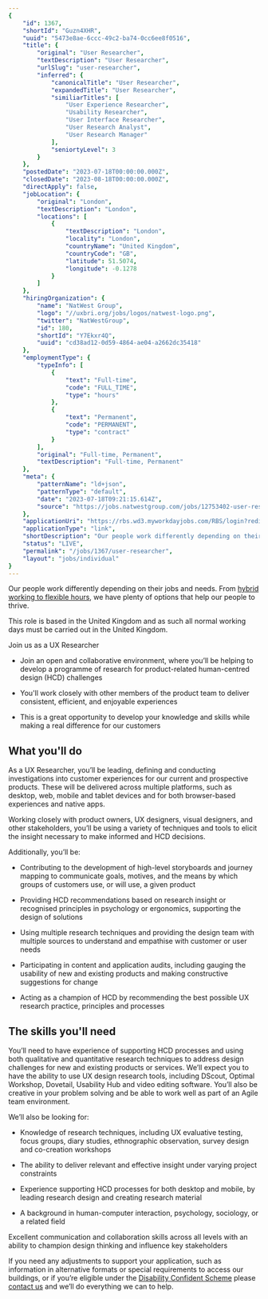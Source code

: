 ```yaml
---
{
	"id": 1367,
	"shortId": "Guzn4XHR",
	"uuid": "5473e8ae-6ccc-49c2-ba74-0cc6ee8f0516",
	"title": {
		"original": "User Researcher",
		"textDescription": "User Researcher",
		"urlSlug": "user-researcher",
		"inferred": {
			"canonicalTitle": "User Researcher",
			"expandedTitle": "User Researcher",
			"similiarTitles": [
				"User Experience Researcher",
				"Usability Researcher",
				"User Interface Researcher",
				"User Research Analyst",
				"User Research Manager"
			],
			"seniortyLevel": 3
		}
	},
	"postedDate": "2023-07-18T00:00:00.000Z",
	"closedDate": "2023-08-18T00:00:00.000Z",
	"directApply": false,
	"jobLocation": {
		"original": "London",
		"textDescription": "London",
		"locations": [
			{
				"textDescription": "London",
				"locality": "London",
				"countryName": "United Kingdom",
				"countryCode": "GB",
				"latitude": 51.5074,
				"longitude": -0.1278
			}
		]
	},
	"hiringOrganization": {
		"name": "NatWest Group",
		"logo": "//uxbri.org/jobs/logos/natwest-logo.png",
		"twitter": "NatWestGroup",
		"id": 180,
		"shortId": "Y7Ekxr4Q",
		"uuid": "cd38ad12-0d59-4864-ae04-a2662dc35418"
	},
	"employmentType": {
		"typeInfo": [
			{
				"text": "Full-time",
				"code": "FULL_TIME",
				"type": "hours"
			},
			{
				"text": "Permanent",
				"code": "PERMANENT",
				"type": "contract"
			}
		],
		"original": "Full-time, Permanent",
		"textDescription": "Full-time, Permanent"
	},
	"meta": {
		"patternName": "ld+json",
		"patternType": "default",
		"date": "2023-07-18T09:21:15.614Z",
		"source": "https://jobs.natwestgroup.com/jobs/12753402-user-researcher?bid=370"
	},
	"applicationUri": "https://rbs.wd3.myworkdayjobs.com/RBS/login?redirect=%2FRBS%2Fjob%2FLondon%2FUser-Researcher_R-00209295%2Fapply%3Fbid%3D370%26tid%3Dx_e6310f4c-5459-4e54-be38-65720081b5a4",
	"applicationType": "link",
	"shortDescription": "Our people work differently depending on their jobs and needs. From hybrid working to flexible hours , we have plenty of options that help our people to thrive. This role is based in the United",
	"status": "LIVE",
	"permalink": "/jobs/1367/user-researcher",
	"layout": "jobs/individual"
}
---
```

<p>Our people work differently depending on their jobs and needs. From <a target="_blank" rel="noopener noreferrer nofollow" href="https://jobs.natwestgroup.com/pages/remote-and-flexible-working">hybrid working to flexible hours</a>, we have plenty of options that help our people to thrive.</p><p>This role is based in the United Kingdom and as such all normal working days must be carried out in the United Kingdom.</p><p>Join us as a UX Researcher</p><ul><li><p>Join an open and collaborative environment, where you’ll be helping to develop a programme of research for product-related human-centred design (HCD) challenges</p></li><li><p>You'll work&nbsp;closely with other members of the product team to deliver consistent, efficient, and enjoyable experiences</p></li><li><p>This is a great opportunity to develop your knowledge and skills while making a real difference for our customers</p></li></ul><h2>What you'll do</h2><p>As a UX Researcher, you’ll be leading, defining and conducting investigations into customer experiences for our current and prospective products. These will be delivered across multiple platforms, such as desktop, web, mobile and tablet devices and for both browser-based experiences and native apps.</p><p>Working closely with product owners, UX designers, visual designers, and other stakeholders, you’ll be using a variety of techniques and tools to elicit the insight necessary to make informed and HCD decisions.</p><p>Additionally, you’ll be:</p><ul><li><p>Contributing to the development of high-level storyboards and journey mapping to communicate goals, motives, and the means by which groups of customers use, or will use, a given product</p></li><li><p>Providing HCD recommendations based on research insight or recognised principles in psychology or ergonomics, supporting the design of solutions</p></li><li><p>Using multiple research techniques and providing the design team with multiple sources to understand and empathise with customer or user needs</p></li><li><p>Participating in content and application audits, including gauging the usability of new and existing products and making constructive suggestions for change</p></li><li><p>Acting as a champion of HCD by recommending the best possible UX research practice, principles and processes</p></li></ul><h2>The skills you'll need</h2><p>You’ll need to have experience of supporting HCD processes and using both qualitative and quantitative research techniques to address design challenges for new and existing products or services. We’ll expect you to have the ability to use UX design research tools, including DScout, Optimal Workshop, Dovetail, Usability Hub and video editing software. You’ll also be creative in your problem solving and be able to work well as part of an Agile team environment.</p><p>We’ll also be looking for:</p><ul><li><p>Knowledge of research techniques, including UX evaluative testing, focus groups, diary studies, ethnographic observation, survey design and co-creation workshops</p></li><li><p>The ability to deliver relevant and effective insight under varying project constraints</p></li><li><p>Experience supporting HCD processes for both desktop and mobile, by leading research design and creating research material</p></li><li><p>A background in human-computer interaction, psychology, sociology, or a related field</p></li></ul><p>Excellent communication and collaboration skills across all levels with an ability to champion design thinking and influence key stakeholders</p><p>If you need any adjustments to support your application, such as information in alternative formats or special requirements to access our buildings, or if you’re eligible under the <a target="_blank" rel="noopener noreferrer nofollow" href="https://jobs.natwestgroup.com/pages/inclusive-hiring">Disability Confident Scheme</a> please <a target="_blank" rel="noopener noreferrer nofollow" href="mailto:RBSResourcingmailbox@rbs.com">contact us</a> and we’ll do everything we can to help.</p>
